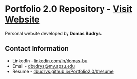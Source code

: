 # Portfolio 2.0 Repository -  [Visit Website](https://dbudrys.github.io/portfolio2.0/)
Personal website developed by **Domas Budrys**.

## Contact Information
- LinkedIn - [linkedin.com/in/domas-bu](https://www.linkedin.com/in/domas-bu/)
- Email - [dbudrys@my.apsu.edu](mailto:dbudrys@my.apsu.edu)
- Resume - [dbudrys.github.io/Portfolio2.0/#resume](https://dbudrys.github.io/portfolio2.0/#resume)

